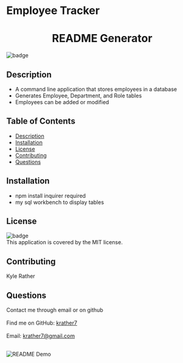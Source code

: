# Employee Tracker

<h1 align="center">README Generator</h1>
  
![badge](https://img.shields.io/badge/license-MIT-brightgreen)<br />
## Description
- A command line application that stores employees in a database
- Generates Employee, Department, and Role tables
- Employees can be added or modified
## Table of Contents
- [Description](#description)
- [Installation](#installation)
- [License](#license)
- [Contributing](#contributing)
- [Questions](#questions)
## Installation
- npm install inquirer required
- my sql workbench to display tables
## License
![badge](https://img.shields.io/badge/license-MIT-brightgreen)
<br />
This application is covered by the MIT license. 
## Contributing
Kyle Rather
## Questions
Contact me through email or on github<br />
<br />
Find me on GitHub: [krather7](https://github.com/krather7)<br />
<br />
Email: krather7@gmail.com<br /><br />

![README Demo](Demo.gif)

